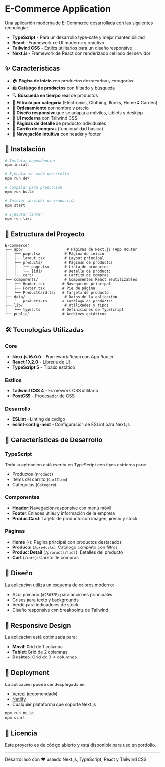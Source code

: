 # E-Commerce Application

Una aplicación moderna de E-Commerce desarrollada con las siguientes tecnologías:

- **TypeScript** - Para un desarrollo type-safe y mejor mantenibilidad
- **React** - Framework de UI moderno y reactivo
- **Tailwind CSS** - Estilos utilitarios para un diseño responsive
- **Next.js** - Framework de React con renderizado del lado del servidor

## ✨ Características

- 🏠 **Página de inicio** con productos destacados y categorías
- 🛍️ **Catálogo de productos** con filtrado y búsqueda
- 🔍 **Búsqueda en tiempo real** de productos
- 📂 **Filtrado por categoría** (Electronics, Clothing, Books, Home & Garden)
- 🔄 **Ordenamiento** por nombre y precio
- 📱 **Diseño responsive** que se adapta a móviles, tablets y desktop
- 🎨 **UI moderna** con Tailwind CSS
- 📄 **Páginas de detalle** de producto individuales
- 🛒 **Carrito de compras** (funcionalidad básica)
- 🧭 **Navegación intuitiva** con header y footer

## 🚀 Instalación

```bash
# Instalar dependencias
npm install

# Ejecutar en modo desarrollo
npm run dev

# Compilar para producción
npm run build

# Iniciar servidor de producción
npm start

# Ejecutar linter
npm run lint
```

## 📁 Estructura del Proyecto

```
E-Commerce/
├── app/                    # Páginas de Next.js (App Router)
│   ├── page.tsx           # Página de inicio
│   ├── layout.tsx         # Layout principal
│   ├── products/          # Páginas de productos
│   │   ├── page.tsx       # Lista de productos
│   │   └── [id]/          # Detalle de producto
│   └── cart/              # Carrito de compras
├── components/            # Componentes React reutilizables
│   ├── Header.tsx        # Navegación principal
│   ├── Footer.tsx        # Pie de página
│   └── ProductCard.tsx   # Tarjeta de producto
├── data/                  # Datos de la aplicación
│   └── products.ts       # Catálogo de productos
├── lib/                   # Utilidades y tipos
│   └── types.ts          # Definiciones de TypeScript
└── public/               # Archivos estáticos
```

## 🛠️ Tecnologías Utilizadas

### Core
- **Next.js 16.0.0** - Framework React con App Router
- **React 19.2.0** - Librería de UI
- **TypeScript 5** - Tipado estático

### Estilos
- **Tailwind CSS 4** - Framework CSS utilitario
- **PostCSS** - Procesador de CSS

### Desarrollo
- **ESLint** - Linting de código
- **eslint-config-next** - Configuración de ESLint para Next.js

## 📝 Características de Desarrollo

### TypeScript
Toda la aplicación está escrita en TypeScript con tipos estrictos para:
- Productos (`Product`)
- Items del carrito (`CartItem`)
- Categorías (`Category`)

### Componentes
- **Header**: Navegación responsive con menú móvil
- **Footer**: Enlaces útiles y información de la empresa
- **ProductCard**: Tarjeta de producto con imagen, precio y stock

### Páginas
- **Home** (`/`): Página principal con productos destacados
- **Products** (`/products`): Catálogo completo con filtros
- **Product Detail** (`/products/[id]`): Detalles del producto
- **Cart** (`/cart`): Carrito de compras

## 🎨 Diseño

La aplicación utiliza un esquema de colores moderno:
- Azul primario (`#2563EB`) para acciones principales
- Grises para texto y backgrounds
- Verde para indicadores de stock
- Diseño responsive con breakpoints de Tailwind

## 📱 Responsive Design

La aplicación está optimizada para:
- **Móvil**: Grid de 1 columna
- **Tablet**: Grid de 2 columnas
- **Desktop**: Grid de 3-4 columnas

## 🚀 Deployment

La aplicación puede ser desplegada en:
- [Vercel](https://vercel.com) (recomendado)
- [Netlify](https://netlify.com)
- Cualquier plataforma que soporte Next.js

```bash
npm run build
npm start
```

## 📄 Licencia

Este proyecto es de código abierto y está disponible para uso en portfolio.

---

Desarrollado con ❤️ usando Next.js, TypeScript, React y Tailwind CSS
